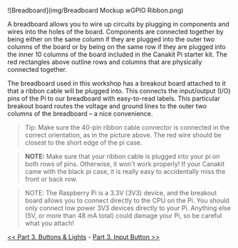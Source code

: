 ![Breadboard](img/Breadboard Mockup wGPIO Ribbon.png)

A breadboard allows you to wire up circuits by plugging in components and wires into the holes of the board. Components are connected together by being either on the same column if they are plugged into the outer two columns of the board or by being on the same row if they are plugged into the inner 10 columns of the board included in the Canakit Pi starter kit. The red rectangles above outline rows and columns that are physically connected together.

The breadboard used in this workshop has a breakout board attached to it that a ribbon cable will be plugged into. This connects the input/output (I/O) pins of the Pi to our breadboard with easy-to-read labels. This particular breakout board routes the voltage and ground lines to the outer two columns of the breadboard – a nice convenience.

> Tip: Make sure the 40-pin ribbon cable connector is connected in the correct orientation, as in the picture above. The red wire should be closest to the short edge of the pi case.

> **NOTE:** Make sure that your ribbon cable is plugged into your pi on both rows of pins. Otherwise, it won't work properly! If your Canakit came with the black pi case, it is really easy to accidentally miss the front or back row.

> NOTE: The Raspberry Pi is a 3.3V (3V3) device, and the breakout board allows you to connect directly to the CPU on the Pi. You should only connect low power 3V3 devices directly to your Pi. Anything else (5V, or more than 48 mA total) could damage your Pi, so be careful what you attach! 

[<< Part 3. Buttons & Lights](Part-3.-Buttons-&-Lights) - [Part 3. Input Button >>](Part-3.-Input-Button)

